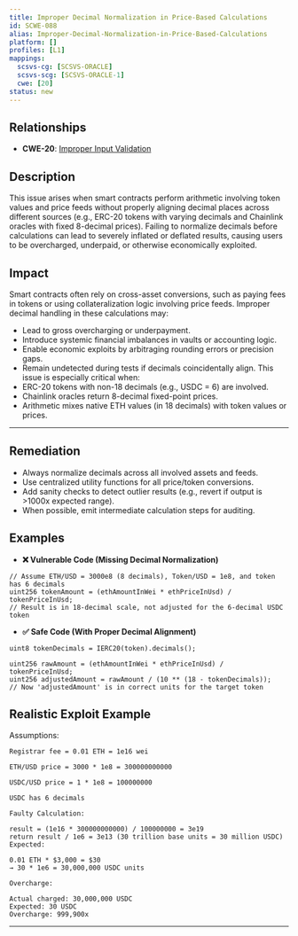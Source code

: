 ```yaml
---
title: Improper Decimal Normalization in Price-Based Calculations
id: SCWE-088
alias: Improper-Decimal-Normalization-in-Price-Based-Calculations
platform: []
profiles: [L1]
mappings:
  scsvs-cg: [SCSVS-ORACLE]
  scsvs-scg: [SCSVS-ORACLE-1]
  cwe: [20]
status: new
---
```


## Relationships
- **CWE-20**:  [Improper Input Validation](https://cwe.mitre.org/data/definitions/20.html)


## Description
This issue arises when smart contracts perform arithmetic involving token values and price feeds without properly aligning decimal places across different sources (e.g., ERC-20 tokens with varying decimals and Chainlink oracles with fixed 8-decimal prices). Failing to normalize decimals before calculations can lead to severely inflated or deflated results, causing users to be overcharged, underpaid, or otherwise economically exploited.

## Impact
Smart contracts often rely on cross-asset conversions, such as paying fees in tokens or using collateralization logic involving price feeds. Improper decimal handling in these calculations may:
- Lead to gross overcharging or underpayment.
- Introduce systemic financial imbalances in vaults or accounting logic.
- Enable economic exploits by arbitraging rounding errors or precision gaps.
- Remain undetected during tests if decimals coincidentally align.
This issue is especially critical when:
- ERC-20 tokens with non-18 decimals (e.g., USDC = 6) are involved.
- Chainlink oracles return 8-decimal fixed-point prices.
- Arithmetic mixes native ETH values (in 18 decimals) with token values or prices.
---
## Remediation
- Always normalize decimals across all involved assets and feeds.
- Use centralized utility functions for all price/token conversions.
- Add sanity checks to detect outlier results (e.g., revert if output is >1000x expected range).
- When possible, emit intermediate calculation steps for auditing.

## Examples

- **❌ Vulnerable Code (Missing Decimal Normalization)**
```solidity
// Assume ETH/USD = 3000e8 (8 decimals), Token/USD = 1e8, and token has 6 decimals
uint256 tokenAmount = (ethAmountInWei * ethPriceInUsd) / tokenPriceInUsd;
// Result is in 18-decimal scale, not adjusted for the 6-decimal USDC token
```

- **✅ Safe Code (With Proper Decimal Alignment)**
```solidity
uint8 tokenDecimals = IERC20(token).decimals();

uint256 rawAmount = (ethAmountInWei * ethPriceInUsd) / tokenPriceInUsd;
uint256 adjustedAmount = rawAmount / (10 ** (18 - tokenDecimals));
// Now 'adjustedAmount' is in correct units for the target token
```


## Realistic Exploit Example
Assumptions:

```solidity
Registrar fee = 0.01 ETH = 1e16 wei

ETH/USD price = 3000 * 1e8 = 300000000000

USDC/USD price = 1 * 1e8 = 100000000

USDC has 6 decimals

Faulty Calculation:

result = (1e16 * 300000000000) / 100000000 = 3e19
return result / 1e6 = 3e13 (30 trillion base units = 30 million USDC)
Expected:

0.01 ETH * $3,000 = $30
→ 30 * 1e6 = 30,000,000 USDC units

Overcharge:

Actual charged: 30,000,000 USDC
Expected: 30 USDC
Overcharge: 999,900x
```
---